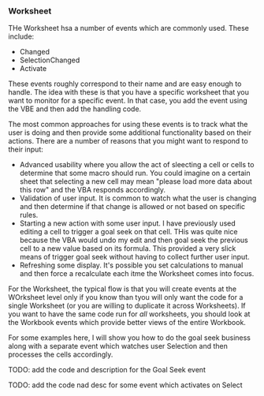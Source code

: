 ### Worksheet

THe Worksheet hsa a number of events which are commonly used. These include:

- Changed
- SelectionChanged
- Activate

These events roughly correspond to their name and are easy enough to handle. The idea with these is that you have a specific worksheet that you want to monitor for a specific event. In that case, you add the event using the VBE and then add the handling code.

The most common approaches for using these events is to track what the user is doing and then provide some additional functionality based on their actions. There are a number of reasons that you might want to respond to their input:

- Advanced usability where you allow the act of sleecting a cell or cells to determine that some macro should run. You could imagine on a certain sheet that selecting a new cell may mean "please load more data about this row" and the VBA responds accordingly.
- Validation of user input. It is common to watch what the user is changing and then determine if that change is allowed or not based on specific rules.
- Starting a new action with some user input. I have previously used editing a cell to trigger a goal seek on that cell. THis was quite nice because the VBA would undo my edit and then goal seek the previous cell to a new value based on its formula. This provided a very slick means of trigger goal seek without having to collect further user input.
- Refreshing some display. It's possible you set calculations to manual and then force a recalculate each itme the Worksheet comes into focus.

For the Worksheet, the typical flow is that you will create events at the WOrksheet level only if you know than tyou will only want the code for a single Worksheet (or you are willing to duplicate it across Worksheets). If you want to have the same code run for _all_ worksheets, you should look at the Workbook events which provide better views of the entire Workbook.

For some examples here, I will show you how to do the goal seek business along with a separate event which watches user Selection and then processes the cells accordingly.

TODO: add the code and description for the Goal Seek event

TODO: add the code nad desc for some event which activates on Select
